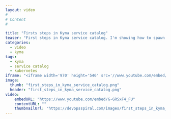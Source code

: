```yaml
---
layout: video
#
# Content
#

title: "Firsts steps in Kyma service catalog"
teaser: "First steps in Kyma service catalog. I'm showing how to spawn Azure broker and deploy Cosmosdb from its offering. Then I'm creating simple db reader and writer using script and Kyma lambda. Prepared as part of talk 'Cloud Lego with Kyma'."
categories:
  - video
  - kyma
tags:
  - kyma
  - service catalog
  - kubernetes
iframe: "<iframe width='970' height='546' src='//www.youtube.com/embed/G-GRSxF4_FU' frameborder='0' allowfullscreen></iframe>"
image:
  thumb: "first_steps_in_kyma_service_catalog.png"
  header: "first_steps_in_kyma_service_catalog.png"
video:
    embedURL: "https://www.youtube.com/embed/G-GRSxF4_FU"
    contentURL: ""
    thumbnailUrl: "https://devopsspiral.com/images/first_steps_in_kyma_service_catalog.png"
---
```

